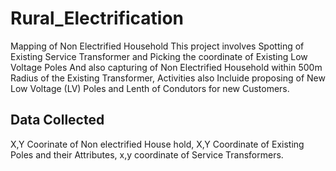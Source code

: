 # Rural_Electrification
Mapping of Non Electrified Household
This project involves Spotting of Existing Service Transformer and Picking the coordinate of Existing Low Voltage Poles 
And also capturing of Non Electrified Household within 500m Radius of the Existing Transformer, 
Activities also Incluide proposing of New Low Voltage (LV) Poles and Lenth of Condutors for new Customers.

## Data Collected
X,Y Coorinate of Non electrified House hold,
X,Y Coordinate of Existing Poles and their Attributes,
x,y coordinate of Service Transformers.
